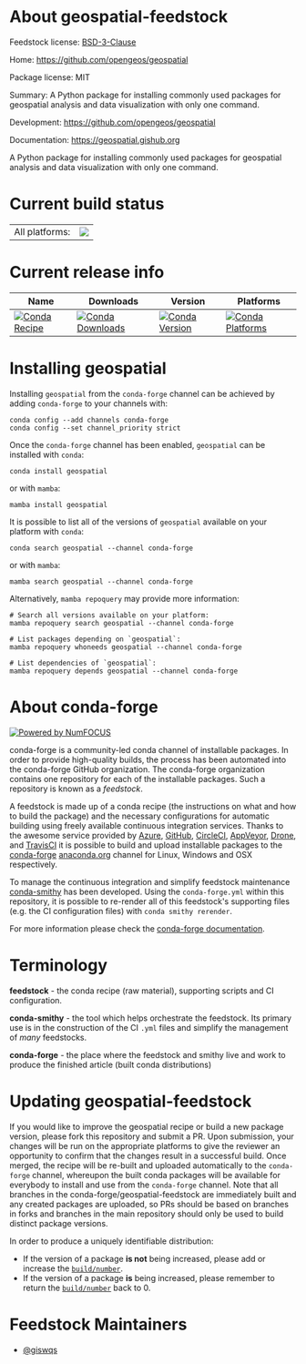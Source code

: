 About geospatial-feedstock
==========================

Feedstock license: [BSD-3-Clause](https://github.com/conda-forge/geospatial-feedstock/blob/main/LICENSE.txt)

Home: https://github.com/opengeos/geospatial

Package license: MIT

Summary: A Python package for installing commonly used packages for geospatial analysis and data visualization with only one command.

Development: https://github.com/opengeos/geospatial

Documentation: https://geospatial.gishub.org

A Python package for installing commonly used packages for geospatial analysis and data visualization with only one command.

Current build status
====================


<table><tr><td>All platforms:</td>
    <td>
      <a href="https://dev.azure.com/conda-forge/feedstock-builds/_build/latest?definitionId=15853&branchName=main">
        <img src="https://dev.azure.com/conda-forge/feedstock-builds/_apis/build/status/geospatial-feedstock?branchName=main">
      </a>
    </td>
  </tr>
</table>

Current release info
====================

| Name | Downloads | Version | Platforms |
| --- | --- | --- | --- |
| [![Conda Recipe](https://img.shields.io/badge/recipe-geospatial-green.svg)](https://anaconda.org/conda-forge/geospatial) | [![Conda Downloads](https://img.shields.io/conda/dn/conda-forge/geospatial.svg)](https://anaconda.org/conda-forge/geospatial) | [![Conda Version](https://img.shields.io/conda/vn/conda-forge/geospatial.svg)](https://anaconda.org/conda-forge/geospatial) | [![Conda Platforms](https://img.shields.io/conda/pn/conda-forge/geospatial.svg)](https://anaconda.org/conda-forge/geospatial) |

Installing geospatial
=====================

Installing `geospatial` from the `conda-forge` channel can be achieved by adding `conda-forge` to your channels with:

```
conda config --add channels conda-forge
conda config --set channel_priority strict
```

Once the `conda-forge` channel has been enabled, `geospatial` can be installed with `conda`:

```
conda install geospatial
```

or with `mamba`:

```
mamba install geospatial
```

It is possible to list all of the versions of `geospatial` available on your platform with `conda`:

```
conda search geospatial --channel conda-forge
```

or with `mamba`:

```
mamba search geospatial --channel conda-forge
```

Alternatively, `mamba repoquery` may provide more information:

```
# Search all versions available on your platform:
mamba repoquery search geospatial --channel conda-forge

# List packages depending on `geospatial`:
mamba repoquery whoneeds geospatial --channel conda-forge

# List dependencies of `geospatial`:
mamba repoquery depends geospatial --channel conda-forge
```


About conda-forge
=================

[![Powered by
NumFOCUS](https://img.shields.io/badge/powered%20by-NumFOCUS-orange.svg?style=flat&colorA=E1523D&colorB=007D8A)](https://numfocus.org)

conda-forge is a community-led conda channel of installable packages.
In order to provide high-quality builds, the process has been automated into the
conda-forge GitHub organization. The conda-forge organization contains one repository
for each of the installable packages. Such a repository is known as a *feedstock*.

A feedstock is made up of a conda recipe (the instructions on what and how to build
the package) and the necessary configurations for automatic building using freely
available continuous integration services. Thanks to the awesome service provided by
[Azure](https://azure.microsoft.com/en-us/services/devops/), [GitHub](https://github.com/),
[CircleCI](https://circleci.com/), [AppVeyor](https://www.appveyor.com/),
[Drone](https://cloud.drone.io/welcome), and [TravisCI](https://travis-ci.com/)
it is possible to build and upload installable packages to the
[conda-forge](https://anaconda.org/conda-forge) [anaconda.org](https://anaconda.org/)
channel for Linux, Windows and OSX respectively.

To manage the continuous integration and simplify feedstock maintenance
[conda-smithy](https://github.com/conda-forge/conda-smithy) has been developed.
Using the ``conda-forge.yml`` within this repository, it is possible to re-render all of
this feedstock's supporting files (e.g. the CI configuration files) with ``conda smithy rerender``.

For more information please check the [conda-forge documentation](https://conda-forge.org/docs/).

Terminology
===========

**feedstock** - the conda recipe (raw material), supporting scripts and CI configuration.

**conda-smithy** - the tool which helps orchestrate the feedstock.
                   Its primary use is in the construction of the CI ``.yml`` files
                   and simplify the management of *many* feedstocks.

**conda-forge** - the place where the feedstock and smithy live and work to
                  produce the finished article (built conda distributions)


Updating geospatial-feedstock
=============================

If you would like to improve the geospatial recipe or build a new
package version, please fork this repository and submit a PR. Upon submission,
your changes will be run on the appropriate platforms to give the reviewer an
opportunity to confirm that the changes result in a successful build. Once
merged, the recipe will be re-built and uploaded automatically to the
`conda-forge` channel, whereupon the built conda packages will be available for
everybody to install and use from the `conda-forge` channel.
Note that all branches in the conda-forge/geospatial-feedstock are
immediately built and any created packages are uploaded, so PRs should be based
on branches in forks and branches in the main repository should only be used to
build distinct package versions.

In order to produce a uniquely identifiable distribution:
 * If the version of a package **is not** being increased, please add or increase
   the [``build/number``](https://docs.conda.io/projects/conda-build/en/latest/resources/define-metadata.html#build-number-and-string).
 * If the version of a package **is** being increased, please remember to return
   the [``build/number``](https://docs.conda.io/projects/conda-build/en/latest/resources/define-metadata.html#build-number-and-string)
   back to 0.

Feedstock Maintainers
=====================

* [@giswqs](https://github.com/giswqs/)

